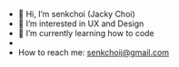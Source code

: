 - 👋 Hi, I’m senkchoi (Jacky Choi)
- 👀 I’m interested in UX and Design
- 🌱 I’m currently learning how to code
-
- How to reach me: senkchoij@gmail.com

<!---
senkchoi/senkchoi is a ✨ special ✨ repository because its `README.md` (this file) appears on your GitHub profile.
You can click the Preview link to take a look at your changes.
--->
